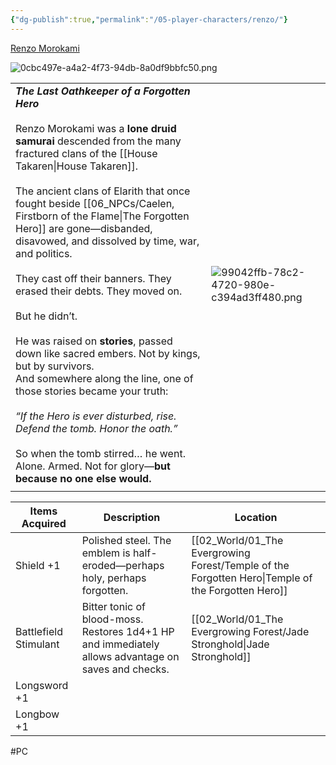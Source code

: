 ```yaml
---
{"dg-publish":true,"permalink":"/05-player-characters/renzo/"}
---
```


[Renzo Morokami](https://www.dndbeyond.com/characters/149351187)

![0cbc497e-a4a2-4f73-94db-8a0df9bbfc50.png](/img/user/00_GM%20Tools/Media/0cbc497e-a4a2-4f73-94db-8a0df9bbfc50.png)

|                                                                                                                                                                                                                                                                                                                                                                                                                                                                                                                                                                                                                                                                                                                                                                                                                                                    |                                               |
| -------------------------------------------------------------------------------------------------------------------------------------------------------------------------------------------------------------------------------------------------------------------------------------------------------------------------------------------------------------------------------------------------------------------------------------------------------------------------------------------------------------------------------------------------------------------------------------------------------------------------------------------------------------------------------------------------------------------------------------------------------------------------------------------------------------------------------------------------- | --------------------------------------------- |
| ***The Last Oathkeeper of a Forgotten Hero***<br><br>Renzo Morokami was a **lone druid samurai** descended from the many fractured clans of the [[House Takaren\|House Takaren]]. <br><br>The ancient clans of Elarith that once fought beside [[06_NPCs/Caelen, Firstborn of the Flame\|The Forgotten Hero]] are gone—disbanded, disavowed, and dissolved by time, war, and politics.  <br><br>They cast off their banners. They erased their debts. They moved on.<br><br>But he didn’t.<br><br>He was raised on **stories**, passed down like sacred embers. Not by kings, but by survivors.  <br>And somewhere along the line, one of those stories became your truth:<br><br>_“If the Hero is ever disturbed, rise. Defend the tomb. Honor the oath.”_<br><br>So when the tomb stirred… he went.  <br>Alone. Armed. Not for glory—**but because no one else would.** | ![99042ffb-78c2-4720-980e-c394ad3ff480.png](/img/user/00_GM%20Tools/Media/99042ffb-78c2-4720-980e-c394ad3ff480.png) |
|                                                                                                                                                                                                                                                                                                                                                                                                                                                                                                                                                                                                                                                                                                                                                                                                                                                    |                                               |

| Items Acquired        | Description                                                                                         | Location                         |
| --------------------- | --------------------------------------------------------------------------------------------------- | -------------------------------- |
| Shield +1             | Polished steel. The emblem is half-eroded—perhaps holy, perhaps forgotten.                          | [[02_World/01_The Evergrowing Forest/Temple of the Forgotten Hero\|Temple of the Forgotten Hero]] |
| Battlefield Stimulant | Bitter tonic of blood-moss. Restores 1d4+1 HP and immediately allows advantage on saves and checks. | [[02_World/01_The Evergrowing Forest/Jade Stronghold\|Jade Stronghold]]              |
| Longsword +1          |                                                                                                     |                                  |
| Longbow +1            |                                                                                                     |                                  |


#PC